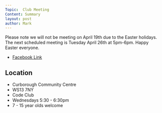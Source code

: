 ```yaml
---
Topic:  Club Meeting
Content: Summary
layout: post
author: Mark
---
```

Please note we will not be meeting on April 19th due to the Easter holidays. The next scheduled meeting is Tuesday April 26th at 5pm-6pm. Happy Easter everyone.



* [Facebook Link](https://www.facebook.com/1481985248595237/posts/4768058389987890/)

## Location

* Curborough Community Centre
* WS13 7NY
* Code Club
* Wednesdays 5:30 - 6:30pm
* 7 - 15 year olds welcome

